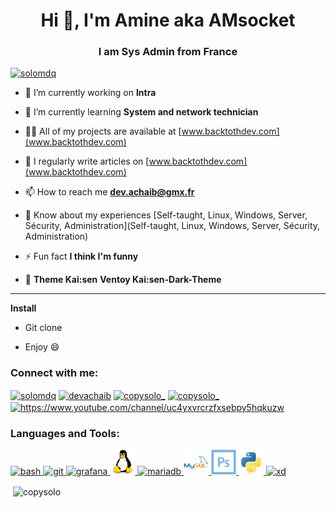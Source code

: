 <h1 align="center">Hi 👋, I'm Amine aka AMsocket</h1>
<h3 align="center">I am Sys Admin from France</h3>

<p align="left"> <a href="https://twitter.com/solomdq" target="blank"><img src="https://img.shields.io/twitter/follow/solomdq?logo=twitter&style=for-the-badge" alt="solomdq" /></a> </p>

- 🔭 I’m currently working on **Intra**

- 🌱 I’m currently learning **System and network technician**

- 👨‍💻 All of my projects are available at [www.backtothdev.com](www.backtothdev.com)

- 📝 I regularly write articles on [www.backtothdev.com](www.backtothdev.com)

- 📫 How to reach me **dev.achaib@gmx.fr**

- 📄 Know about my experiences [Self-taught, Linux, Windows, Server, Sécurity, Administration](Self-taught, Linux, Windows, Server, Sécurity, Administration)

- ⚡ Fun fact **I think I'm funny**

- 🚦 **Theme Kai:sen** **Ventoy Kai:sen-Dark-Theme**

- ------

**Install**

- Git clone 


- Enjoy 😄


<h3 align="left">Connect with me:</h3>
<p align="left">
<a href="https://twitter.com/solomdq" target="blank"><img align="center" src="https://raw.githubusercontent.com/rahuldkjain/github-profile-readme-generator/master/src/images/icons/Social/twitter.svg" alt="solomdq" height="30" width="40" /></a>
<a href="https://linkedin.com/in/devachaib" target="blank"><img align="center" src="https://raw.githubusercontent.com/rahuldkjain/github-profile-readme-generator/master/src/images/icons/Social/linked-in-alt.svg" alt="devachaib" height="30" width="40" /></a>
<a href="https://fb.com/copysolo_" target="blank"><img align="center" src="https://raw.githubusercontent.com/rahuldkjain/github-profile-readme-generator/master/src/images/icons/Social/facebook.svg" alt="copysolo_" height="30" width="40" /></a>
<a href="https://instagram.com/copysolo_" target="blank"><img align="center" src="https://raw.githubusercontent.com/rahuldkjain/github-profile-readme-generator/master/src/images/icons/Social/instagram.svg" alt="copysolo_" height="30" width="40" /></a>
<a href="https://www.youtube.com/c/https://www.youtube.com/channel/uc4yxvrcrzfxsebpy5hqkuzw" target="blank"><img align="center" src="https://raw.githubusercontent.com/rahuldkjain/github-profile-readme-generator/master/src/images/icons/Social/youtube.svg" alt="https://www.youtube.com/channel/uc4yxvrcrzfxsebpy5hqkuzw" height="30" width="40" /></a>
</p>

<h3 align="left">Languages and Tools:</h3>
<p align="left"> <a href="https://www.gnu.org/software/bash/" target="_blank" rel="noreferrer"> <img src="https://www.vectorlogo.zone/logos/gnu_bash/gnu_bash-icon.svg" alt="bash" width="40" height="40"/> </a> <a href="https://git-scm.com/" target="_blank" rel="noreferrer"> <img src="https://www.vectorlogo.zone/logos/git-scm/git-scm-icon.svg" alt="git" width="40" height="40"/> </a> <a href="https://grafana.com" target="_blank" rel="noreferrer"> <img src="https://www.vectorlogo.zone/logos/grafana/grafana-icon.svg" alt="grafana" width="40" height="40"/> </a> <a href="https://www.linux.org/" target="_blank" rel="noreferrer"> <img src="https://raw.githubusercontent.com/devicons/devicon/master/icons/linux/linux-original.svg" alt="linux" width="40" height="40"/> </a> <a href="https://mariadb.org/" target="_blank" rel="noreferrer"> <img src="https://www.vectorlogo.zone/logos/mariadb/mariadb-icon.svg" alt="mariadb" width="40" height="40"/> </a> <a href="https://www.mysql.com/" target="_blank" rel="noreferrer"> <img src="https://raw.githubusercontent.com/devicons/devicon/master/icons/mysql/mysql-original-wordmark.svg" alt="mysql" width="40" height="40"/> </a> <a href="https://www.photoshop.com/en" target="_blank" rel="noreferrer"> <img src="https://raw.githubusercontent.com/devicons/devicon/master/icons/photoshop/photoshop-line.svg" alt="photoshop" width="40" height="40"/> </a> <a href="https://www.python.org" target="_blank" rel="noreferrer"> <img src="https://raw.githubusercontent.com/devicons/devicon/master/icons/python/python-original.svg" alt="python" width="40" height="40"/> </a> <a href="https://www.adobe.com/products/xd.html" target="_blank" rel="noreferrer"> <img src="https://cdn.worldvectorlogo.com/logos/adobe-xd.svg" alt="xd" width="40" height="40"/> </a> </p>

<p>&nbsp;<img align="center" src="https://github-readme-stats.vercel.app/api?username=copysolo&show_icons=true&theme=dracula&locale=en" alt="copysolo" /></p>
